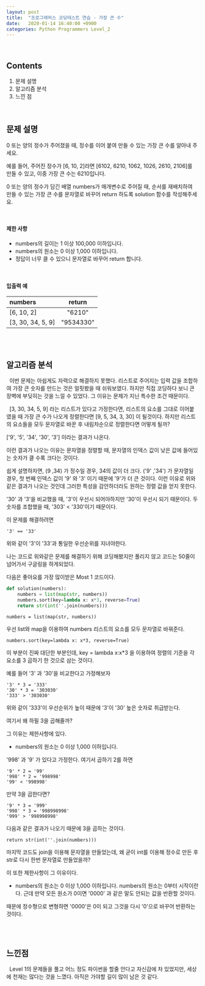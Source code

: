 ```yaml
---
layout: post
title:  "프로그래머스 코딩테스트 연습 - 가장 큰 수"
date:   2020-01-14 16:40:00 +0900
categories: Python Programmers Level_2
---
```


<br />

## Contents
1. 문제 설명 
2. 알고리즘 분석 
3. 느낀 점 

<br />

## 문제 설명 
  
0 또는 양의 정수가 주어졌을 때, 정수를 이어 붙여 만들 수 있는 가장 큰 수를 알아내 주세요.  

예를 들어, 주어진 정수가 [6, 10, 2]라면 [6102, 6210, 1062, 1026, 2610, 2106]를 만들 수 있고, 이중 가장 큰 수는 6210입니다.

0 또는 양의 정수가 담긴 배열 numbers가 매개변수로 주어질 때, 순서를 재배치하여 만들 수 있는 가장 큰 수를 문자열로 바꾸어 return 하도록 solution 함수를 작성해주세요.


<br />

#### 제한 사항

-   numbers의 길이는 1 이상 100,000 이하입니다.
-   numbers의 원소는 0 이상 1,000 이하입니다.
-   정답이 너무 클 수 있으니 문자열로 바꾸어 return 합니다.

<br />

#### 입출력 예

| numbers           | return    |
|:------------------|:---------:|
| [6, 10, 2]        | "6210"    |
| [3, 30, 34, 5, 9] | "9534330" |

<br /><br />


## 알고리즘 분석 
&nbsp;&nbsp;이번 문제는 아쉽게도 자력으로 해결하지 못했다.
리스트로 주어지는 입력 값을 조합하여 가장 큰 숫자를 만드는 것은 얼핏봤을 때 쉬워보였다. 하지만 직접 코딩하다 보니 큰 장벽에 부딪히는 것을 느낄 수 있었다. 그 이유는 문제가 지닌 특수한 조건 때문이다. 

&nbsp;&nbsp;[3, 30, 34, 5, 9] 라는 리스트가 있다고 가정한다면, 리스트의 요소를 그대로 이어붙였을 때 가장 큰 수가 나오게 정렬한다면 [9, 5, 34, 3, 30] 이 될것이다. 하지만 리스트의 요소들을 모두 문자열로 바꾼 후 내림차순으로 정렬한다면 어떻게 될까? 

['9', '5', '34', '30', '3'] 이라는 결과가 나온다. 

이런 결과가 나오는 이유는 문자열을 정렬할 때, 문자열의 인덱스 값이 낮은 값에 들어있는 숫자가 클 수록 크다는 것이다. 

쉽게 설명하자면, 
(9 ,34) 가 정수일 경우, 34의 값이 더 크다. 
('9' ,'34') 가 문자열일 경우, 첫 번째 인덱스 값이 '9' 와 '3' 이기 때문에 '9'가 더 큰 것이다. 
이런 이유로 위와 같은 결과가 나오는 것인데 그러한 특성을 감안하더라도 원하는 정렬 값을 얻지 못한다. 

'30' 과 '3'을 비교했을 때, '3'이 우선시 되어야하지만 '30'이 우선시 되기 때문이다. 두 숫자를 조합했을 때, '303' < '330'이기 때문이다.    

이 문제를 해결하려면 

` '3' == '33' `

위와 같이 '3'이 '33'과 통일한 우선순위를 지녀야한다.

나는 코드로 위와같은 문제를 해결하기 위해 코딩해봤지만 풀리지 않고 코드는 50줄이 넘어가서 구글링을 하게되었다. 

다음은 좋아요를 가장 많이받은 Most 1 코드이다. 
```python
def solution(numbers):
    numbers = list(map(str, numbers))
    numbers.sort(key=lambda x: x*3, reverse=True)
    return str(int(''.join(numbers)))
```

`numbers = list(map(str, numbers))`

우선 list와 map을 이용하여 numbers 리스트의 요소를 모두 문자열로 바꿔준다. 

`numbers.sort(key=lambda x: x*3, reverse=True)`

이 부분이 진짜 대단한 부분인데, 
key = lambda x:x*3 을 이용하여 정렬의 기준을 각 요소를 3 곱하기 한 것으로 삼는 것이다. 

예를 들어 '3' 과 '30'을 비교한다고 가정해보자 

```
'3' * 3 = '333' 
'30' * 3 = '303030' 
'333' > '303030' 
```

위와 같이 '333'이 우선순위가 높이 때문에 '3'이 '30' 높은 숫자로 취급받는다.

여기서 왜 하필 3을 곱해줄까? 

그 이유는 제한사항에 있다. 
- numbers의 원소는 0 이상 1,000 이하입니다.

'998' 과 '9' 가 있다고 가정한다. 
여기서 곱하기 2를 하면 
```
'9' * 2 = '99'
'998' * 2 = '998998' 
'99' < '998998'
``` 
만약 3을 곱한다면? 
```
'9' * 3 = '999'
'998' * 3 = '998998998'
'999' > '998998998' 
```
다음과 같은 결과가 나오기 때문에 3을 곱하는 것이다. 

`return str(int(''.join(numbers)))`

마지막 코드도 join을 이용해 문자열을 만들었는데, 왜 굳이 int를 이용해 정수로 만든 후 str로 다시 한번 문자열로 만들었을까?

이 또한 제한사항이 그 이유이다.
- numbers의 원소는 0 이상 1,000 이하입니다.
numbers의 원소는 0부터 시작이란다. 근데 만약 모든 원소가 0이면 '0000' 과 같은 말도 안되는 값을 반환할 것이다. 

때문에 정수형으로 변형하면 '0000'은 0이 되고 그것을 다시 '0'으로 바꾸어 반환하는 것이다. 

<br /><br />


## 느낀점 
&nbsp;&nbsp;Level 1의 문제들을 풀고 어느 정도 파이썬을 할줄 안다고 자신감에 차 있었지만, 세상에 천재는 많다는 것을 느꼈다. 
아직은 가야할 길이 많이 남은 것 같다.  

<br /><br /><br /><br /><br />
